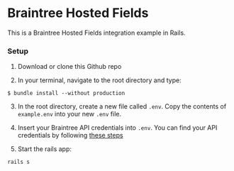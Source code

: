 # Braintree Hosted Fields

This is a Braintree Hosted Fields integration example in Rails.

### Setup

1. Download or clone this Github repo

2. In your terminal, navigate to the root directory and type:
```
$ bundle install --without production
```

3. In the root directory, create a new file called `.env`. Copy the contents
   of `example.env` into your new `.env` file.

4. Insert your Braintree API credentials into `.env`. You can find your API 
   credentials by following [these steps](https://articles.braintreepayments.com/control-panel/important-gateway-credentials#api-credentials)

5. Start the rails app:
```
rails s
```

